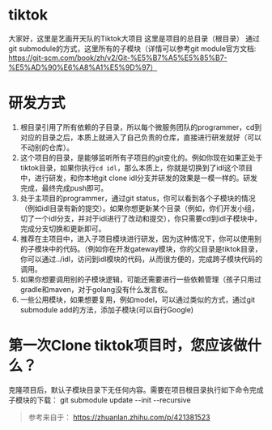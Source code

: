 # tiktok
大家好，这里是艺画开天队的Tiktok大项目
这里是项目的总目录（根目录）
通过git submodule的方式，这里所有的子模块（详情可以参考git module官方文档: https://git-scm.com/book/zh/v2/Git-%E5%B7%A5%E5%85%B7-%E5%AD%90%E6%A8%A1%E5%9D%97）


# 研发方式
1. 根目录引用了所有依赖的子目录，所以每个微服务团队的programmer，cd到对应的目录之后，本质上就进入了自己负责的仓库，直接进行研发就好（可以不动别的仓库）。
2. 这个项目的目录，是能够监听所有子项目的git变化的。例如你现在如果正处于tiktok目录，如果你执行`cd idl`，那么本质上，你就是切换到了idl这个项目中，进行研发，和你本地git clone idl分支并研发的效果是一模一样的。研发完成，最终完成push即可。 
3. 处于主项目的programmer，通过git status，你可以看到各个子模块的情况（例如idl目录有新的提交）。如果你想更新某个目录（例如，你们开发小组，切了一个idl分支，并对于idl进行了改动和提交），你只需要cd到idl子模块中，完成分支切换和更新即可。
4. 推荐在主项目中，进入子项目模块进行研发，因为这种情况下，你可以使用别的子模块中的代码。（例如你在开发gateway模块，你的父目录是tiktok目录，你可以通过../idl，访问到idl模块的代码，从而很方便的，完成跨子模块代码的调用。
5. 如果你想要调用别的子模块逻辑，可能还需要进行一些依赖管理（孩子只用过gradle和maven，对于golang没有什么发言权。
6. 一些公用模块，如果想要复用，例如model，可以通过类似的方式，通过git submodule add的方法，添加子模块(可以自行Google)

# 第一次Clone tiktok项目时，您应该做什么？
克隆项目后，默认子模块目录下无任何内容。需要在项目根目录执行如下命令完成子模块的下载：
git submodule update --init --recursive
> 参考来自于： https://zhuanlan.zhihu.com/p/421381523